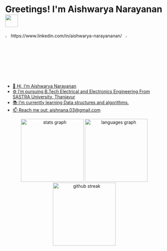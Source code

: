 ###

<h1 align="left">Greetings! I'm Aishwarya Narayanan <img src="https://media.giphy.com/media/hvRJCLFzcasrR4ia7z/giphy.gif" width="40"> 
</h1>
  <img src="https://img.icons8.com/color/48/000000/linkedin.png" width="3.5%"/>https://www.linkedin.com/in/aishwarya-narayananan/  &nbsp;
  <a href="mailto:aishnana.03@gmail.com"> <img src="https://img.icons8.com/fluent/48/000000/gmail.png" width="3.5%"/>




- 👋 Hi, I’m Aishwarya Narayanan
- ⚙️ I’m pursuing B.Tech Electrical and Electronics Engineering From SASTRA University, Thanjavur 
- 📚 I’m currently learning Data structures and algorithms.
- 📫 Reach me out: aishnana.03@gmail.com



<div align="center">
  <img src="https://github-readme-stats.vercel.app/api?username=Aishwarya-Narayanan03&hide_title=false&hide_rank=false&show_icons=true&include_all_commits=true&count_private=true&disable_animations=false&theme=algolia&locale=en&hide_border=false" height="200" alt="stats graph"  />
  <img src="https://github-readme-stats.vercel.app/api/top-langs?username=Aishwarya-Narayanan03&locale=en&hide_title=false&layout=compact&card_width=320&langs_count=5&theme=algolia&hide_border=false" height="200" alt="languages graph"  />
   <img src="https://github-readme-streak-stats.herokuapp.com/?user=Aishwarya-Narayanan03&theme=algolia" height="200" alt="github streak"  />
</div>





<!---
Aishwarya-Narayanan03/Aishwarya-Narayanan03 is a ✨ special ✨ repository because its `README.md` (this file) appears on your GitHub profile.
You can click the Preview link to take a look at your changes.
--->
